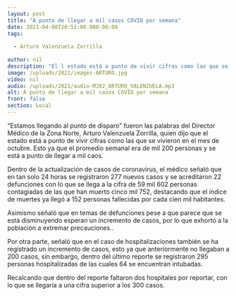 ```yaml
---
layout: post
title: "A punto de llegar a mil casos COVID por semana"
date: 2021-04-08T20:53:00.000-06:00
tags:
  
  - Arturo Valenzuela Zorrilla
  
author: nil
description: "El l estado está a punto de vivir cifras como las que se vivieron en el mes de octubre."
image: /uploads/2021/images-ARTURO.jpg
video: nil
audio: /uploads/2021/audio-MJ02_ARTURO_VALENZUELA.mp3
alt: A punto de llegar a mil casos COVID por semana
front: false
section: Local
---
```


“Estamos llegando al punto de disparo” fueron las palabras del Director Médico de la Zona Norte, Arturo Valenzuela Zorrilla, quien dijo que el estado está a punto de vivir cifras como las que se vivieron en el mes de octubre. Esto ya que el promedio semanal era de mil 200 personas y se está a punto de llegar a mil caos.

Dentro de la actualización de casos de coronavirus, el médico señaló que en tan solo 24 horas se registraron 277 nuevos casos y se acreditaron 22 defunciones con lo que se llega a la cifra de 59 mil 602 personas contagiadas de las que han muerto cinco mil 752, destacando que el índice de muertes ya llegó a 152 personas fallecidas por cada cien mil habitantes.

Asimismo señaló que en temas de defunciones pese a que parece que se está disminuyendo esperan un incremento de casos, por lo que exhortó a la población a extremar precauciones..

Por otra parte, señaló que en el caso de hospitalizaciones también se ha registrado un incremento de casos, esto ya que anteriormente no llegaban a 200 casos, sin embargo, dentro del último reporte se registraron 295 personas hospitalizadas de las cuales 64 se encuentran intubadas.

Recalcando que dentro del reporte faltaron dos hospitales por reportar, con lo que se llegaría a una cifra superior a los 300 casos.
